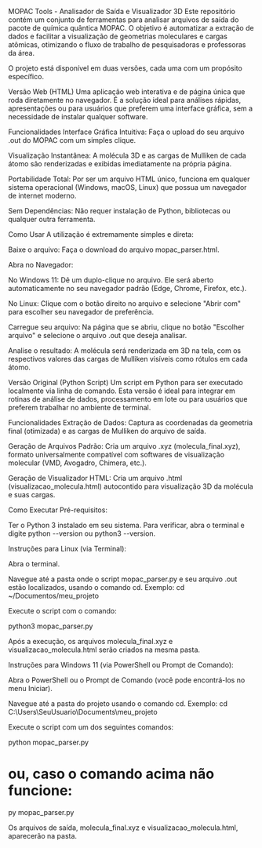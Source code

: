 MOPAC Tools - Analisador de Saída e Visualizador 3D
Este repositório contém um conjunto de ferramentas para analisar arquivos de saída do pacote de química quântica MOPAC. O objetivo é automatizar a extração de dados e facilitar a visualização de geometrias moleculares e cargas atômicas, otimizando o fluxo de trabalho de pesquisadoras e professoras da área.

O projeto está disponível em duas versões, cada uma com um propósito específico.

Versão Web (HTML)
Uma aplicação web interativa e de página única que roda diretamente no navegador. É a solução ideal para análises rápidas, apresentações ou para usuários que preferem uma interface gráfica, sem a necessidade de instalar qualquer software.

Funcionalidades
Interface Gráfica Intuitiva: Faça o upload do seu arquivo .out do MOPAC com um simples clique.

Visualização Instantânea: A molécula 3D e as cargas de Mulliken de cada átomo são renderizadas e exibidas imediatamente na própria página.

Portabilidade Total: Por ser um arquivo HTML único, funciona em qualquer sistema operacional (Windows, macOS, Linux) que possua um navegador de internet moderno.

Sem Dependências: Não requer instalação de Python, bibliotecas ou qualquer outra ferramenta.

Como Usar
A utilização é extremamente simples e direta:

Baixe o arquivo: Faça o download do arquivo mopac_parser.html.

Abra no Navegador:

No Windows 11: Dê um duplo-clique no arquivo. Ele será aberto automaticamente no seu navegador padrão (Edge, Chrome, Firefox, etc.).

No Linux: Clique com o botão direito no arquivo e selecione "Abrir com" para escolher seu navegador de preferência.

Carregue seu arquivo: Na página que se abriu, clique no botão "Escolher arquivo" e selecione o arquivo .out que deseja analisar.

Analise o resultado: A molécula será renderizada em 3D na tela, com os respectivos valores das cargas de Mulliken visíveis como rótulos em cada átomo.

Versão Original (Python Script)
Um script em Python para ser executado localmente via linha de comando. Esta versão é ideal para integrar em rotinas de análise de dados, processamento em lote ou para usuários que preferem trabalhar no ambiente de terminal.

Funcionalidades
Extração de Dados: Captura as coordenadas da geometria final (otimizada) e as cargas de Mulliken do arquivo de saída.

Geração de Arquivos Padrão: Cria um arquivo .xyz (molecula_final.xyz), formato universalmente compatível com softwares de visualização molecular (VMD, Avogadro, Chimera, etc.).

Geração de Visualizador HTML: Cria um arquivo .html (visualizacao_molecula.html) autocontido para visualização 3D da molécula e suas cargas.

Como Executar
Pré-requisitos:

Ter o Python 3 instalado em seu sistema. Para verificar, abra o terminal e digite python --version ou python3 --version.

Instruções para Linux (via Terminal):

Abra o terminal.

Navegue até a pasta onde o script mopac_parser.py e seu arquivo .out estão localizados, usando o comando cd. Exemplo: cd ~/Documentos/meu_projeto

Execute o script com o comando:

python3 mopac_parser.py

Após a execução, os arquivos molecula_final.xyz e visualizacao_molecula.html serão criados na mesma pasta.

Instruções para Windows 11 (via PowerShell ou Prompt de Comando):

Abra o PowerShell ou o Prompt de Comando (você pode encontrá-los no menu Iniciar).

Navegue até a pasta do projeto usando o comando cd. Exemplo: cd C:\Users\SeuUsuario\Documents\meu_projeto

Execute o script com um dos seguintes comandos:

python mopac_parser.py
# ou, caso o comando acima não funcione:
py mopac_parser.py

Os arquivos de saída, molecula_final.xyz e visualizacao_molecula.html, aparecerão na pasta.
